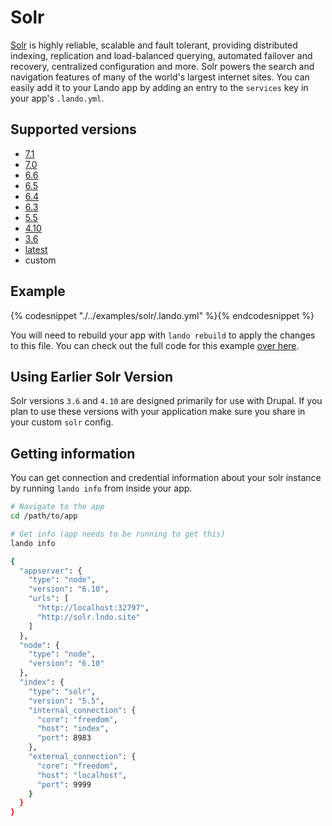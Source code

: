 Solr
====

[Solr](http://lucene.apache.org/solr/) is highly reliable, scalable and fault tolerant, providing distributed indexing, replication and load-balanced querying, automated failover and recovery, centralized configuration and more. Solr powers the search and navigation features of many of the world's largest internet sites. You can easily add it to your Lando app by adding an entry to the `services` key in your app's `.lando.yml`.

Supported versions
------------------

*   [7.1](https://hub.docker.com/r/_/solr/)
*   [7.0](https://hub.docker.com/r/_/solr/)
*   [6.6](https://hub.docker.com/r/_/solr/)
*   [6.5](https://hub.docker.com/r/_/solr/)
*   [6.4](https://hub.docker.com/r/_/solr/)
*   [6.3](https://hub.docker.com/r/_/solr/)
*   [5.5](https://hub.docker.com/r/_/solr/)
*   [4.10](https://hub.docker.com/r/actency/docker-solr)
*   [3.6](https://hub.docker.com/r/actency/docker-solr)
*   [latest](https://hub.docker.com/r/_/solr/)
*   custom

Example
-------

{% codesnippet "./../examples/solr/.lando.yml" %}{% endcodesnippet %}

You will need to rebuild your app with `lando rebuild` to apply the changes to this file. You can check out the full code for this example [over here](https://github.com/lando/lando/tree/master/examples/solr).

Using Earlier Solr Version
--------------------------

Solr versions `3.6` and `4.10` are designed primarily for use with Drupal. If you plan to use these versions with your application make sure you share in your custom `solr` config.

Getting information
-------------------

You can get connection and credential information about your solr instance by running `lando info` from inside your app.

```bash
# Navigate to the app
cd /path/to/app

# Get info (app needs to be running to get this)
lando info

{
  "appserver": {
    "type": "node",
    "version": "6.10",
    "urls": [
      "http://localhost:32797",
      "http://solr.lndo.site"
    ]
  },
  "node": {
    "type": "node",
    "version": "6.10"
  },
  "index": {
    "type": "solr",
    "version": "5.5",
    "internal_connection": {
      "core": "freedom",
      "host": "index",
      "port": 8983
    },
    "external_connection": {
      "core": "freedom",
      "host": "localhost",
      "port": 9999
    }
  }
}
```

